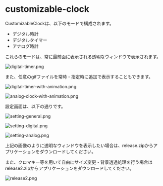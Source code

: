 # customizable-clock

CustomizableClockは、以下のモードで構成されます。

- デジタル時計
- デジタルタイマー
- アナログ時計

これらのモードは、常に最前面に表示される透明なウィンドウで表示されます。

![digital-timer.png](https://qiita-image-store.s3.ap-northeast-1.amazonaws.com/0/673880/705c8fbc-fa45-eb90-5dd8-8bfa4b53d326.png)

また、任意のgifファイルを常時・指定時に追加で表示することもできます。

![digital-timer-with-animation.png](https://qiita-image-store.s3.ap-northeast-1.amazonaws.com/0/673880/3e700efe-4d01-4b4f-f060-ac80f09d9883.png)

![analog-clock-with-animation.png](https://qiita-image-store.s3.ap-northeast-1.amazonaws.com/0/673880/53c6bf46-d366-b661-b39b-d6461e7e18c0.png)

設定画面は、以下の通りです。

![setting-general.png](https://qiita-image-store.s3.ap-northeast-1.amazonaws.com/0/673880/bf92c15f-1702-d40f-ebbb-468d2143e129.png)

![setting-digital.png](https://qiita-image-store.s3.ap-northeast-1.amazonaws.com/0/673880/60a3fb05-33a2-baf8-9dc2-fdf80f09febb.png)

![setting-analog.png](https://qiita-image-store.s3.ap-northeast-1.amazonaws.com/0/673880/465163fd-568c-7549-3cf7-a306e838c52d.png)

上記の画像のように透明なウィンドウを表示したい場合は、release.zipからアプリケーションをダウンロードしてください。

また、クロマキー等を用いて自由にサイズ変更・背景透過処理を行う場合はrelease2.zipからアプリケーションをダウンロードしてください。

![release2.png](https://qiita-image-store.s3.ap-northeast-1.amazonaws.com/0/673880/19e13ea2-c93d-49b4-0c1d-a589a3d020ff.png)
